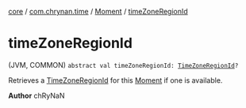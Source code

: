 [core](../../index.md) / [com.chrynan.time](../index.md) / [Moment](index.md) / [timeZoneRegionId](./time-zone-region-id.md)

# timeZoneRegionId

(JVM, COMMON) `abstract val timeZoneRegionId: `[`TimeZoneRegionId`](../-time-zone-region-id/index.md)`?`

Retrieves a [TimeZoneRegionId](../-time-zone-region-id/index.md) for this [Moment](index.md) if one is available.

**Author**
chRyNaN

